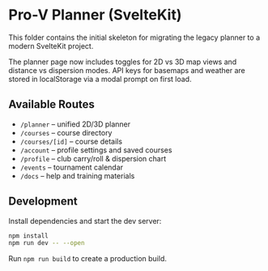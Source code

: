 # Pro-V Planner (SvelteKit)

This folder contains the initial skeleton for migrating the legacy planner
to a modern SvelteKit project.

The planner page now includes toggles for 2D vs 3D map views and distance vs
dispersion modes. API keys for basemaps and weather are stored in localStorage
via a modal prompt on first load.

## Available Routes

- `/planner` – unified 2D/3D planner
- `/courses` – course directory
- `/courses/[id]` – course details
- `/account` – profile settings and saved courses
- `/profile` – club carry/roll & dispersion chart
- `/events` – tournament calendar
- `/docs` – help and training materials

## Development

Install dependencies and start the dev server:

```bash
npm install
npm run dev -- --open
```

Run `npm run build` to create a production build.
